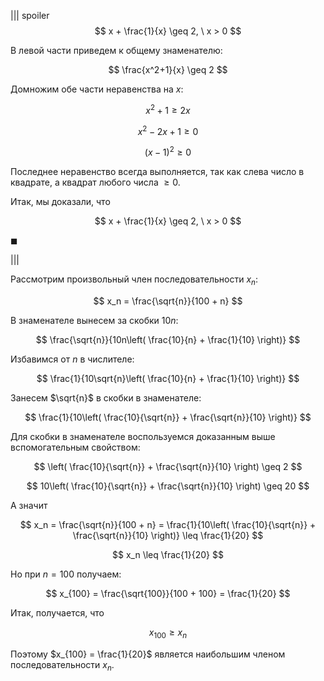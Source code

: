 ||| spoiler $$ x + \frac{1}{x} \geq 2, \ x > 0 $$

В левой части приведем к общему знаменателю:

$$ \frac{x^2+1}{x} \geq 2 $$

Домножим обе части неравенства на $x$:

$$ x^2+1 \geq 2x $$

$$ x^2-2x+1 \geq 0 $$

$$ (x-1)^2 \geq 0 $$

Последнее неравенство всегда выполняется, так как слева число в квадрате, а квадрат любого числа $\geq 0$.

Итак, мы доказали, что

$$ x + \frac{1}{x} \geq 2, \ x > 0 $$

$\blacksquare$

|||

Рассмотрим произвольный член последовательности $x_n$:

$$ x_n = \frac{\sqrt{n}}{100 + n} $$

В знаменателе вынесем за скобки $10n$:

$$ \frac{\sqrt{n}}{10n\left( \frac{10}{n} + \frac{1}{10} \right)} $$

Избавимся от $n$ в числителе:

$$ \frac{1}{10\sqrt{n}\left( \frac{10}{n} + \frac{1}{10} \right)} $$

Занесем $\sqrt{n}$ в скобки в знаменателе:

$$ \frac{1}{10\left( \frac{10}{\sqrt{n}} + \frac{\sqrt{n}}{10} \right)} $$

Для скобки в знаменателе воспользуемся доказанным выше вспомогательным свойством:

$$ \left( \frac{10}{\sqrt{n}} + \frac{\sqrt{n}}{10} \right) \geq 2 $$

$$ 10\left( \frac{10}{\sqrt{n}} + \frac{\sqrt{n}}{10} \right) \geq 20 $$

А значит

$$ x_n = \frac{\sqrt{n}}{100 + n} = \frac{1}{10\left( \frac{10}{\sqrt{n}} + \frac{\sqrt{n}}{10} \right)} \leq \frac{1}{20} $$

$$ x_n \leq \frac{1}{20} $$

Но при $n=100$ получаем:

$$ x_{100} = \frac{\sqrt{100}}{100 + 100} = \frac{1}{20} $$

Итак, получается, что

$$ x_{100} \geq x_n $$

Поэтому $x_{100} = \frac{1}{20}$ является наибольшим членом последовательности $x_n$.